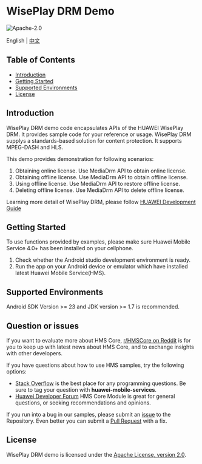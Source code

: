 # WisePlay DRM Demo

![Apache-2.0](https://img.shields.io/badge/license-Apache-blue)

English | [中文](https://github.com/HMS-Core/hms-wiseplay-demo/blob/master/readme_zh.md)

## Table of Contents

 * [Introduction](#introduction)
 * [Getting Started](#getting-started)
 * [Supported Environments](#supported-environments)
 * [License](#license)
 
## Introduction

WisePlay DRM demo code encapsulates APIs of the HUAWEI WisePlay DRM. It provides sample code for your reference or usage. WisePlay DRM supplys a standards-based solution for content protection. It supports MPEG-DASH and HLS.  
    
This demo provides demonstration for following scenarios:    
1. Obtaining online license. Use MediaDrm API to obtain online license.
2. Obtaining offline license. Use MediaDrm API to obtain offline license.
3. Using offline license. Use MediaDrm API to restore offline license.
4. Deleting offline license. Use MediaDrm API to delete offline license.

Learning more detail of WisePlay DRM, please follow [HUAWEI Development Guide](https://developer.huawei.com/consumer/en/doc/development/HMS-Guides/wiseplay-introduction)      

## Getting Started

To use functions provided by examples, please make sure Huawei Mobile Service 4.0+ has been installed on your cellphone.    
1. Check whether the Android studio development environment is ready.     
2. Run the app on your Android device or emulator which have installed latest Huawei Mobile Service(HMS).    
    
## Supported Environments

Android SDK Version >= 23 and JDK version >= 1.7 is recommended.

## Question or issues
If you want to evaluate more about HMS Core, [r/HMSCore on Reddit](https://www.reddit.com/r/HMSCore/) is for you to keep up with latest news about HMS Core, and to exchange insights with other developers.

If you have questions about how to use HMS samples, try the following options:
- [Stack Overflow](https://stackoverflow.com/questions/tagged/huawei-mobile-services) is the best place for any programming questions. Be sure to tag your question with 
**huawei-mobile-services**.
- [Huawei Developer Forum](https://forums.developer.huawei.com/forumPortal/en/home?fid=0101187876626530001) HMS Core Module is great for general questions, or seeking recommendations and opinions.

If you run into a bug in our samples, please submit an [issue](https://github.com/HMS-Core/hms-wiseplay-demo/issues) to the Repository. Even better you can submit a [Pull Request](https://github.com/HMS-Core/hms-wiseplay-demo/pulls) with a fix.

##  License       

WisePlay DRM demo is licensed under the [Apache License, version 2.0](http://www.apache.org/licenses/LICENSE-2.0).
